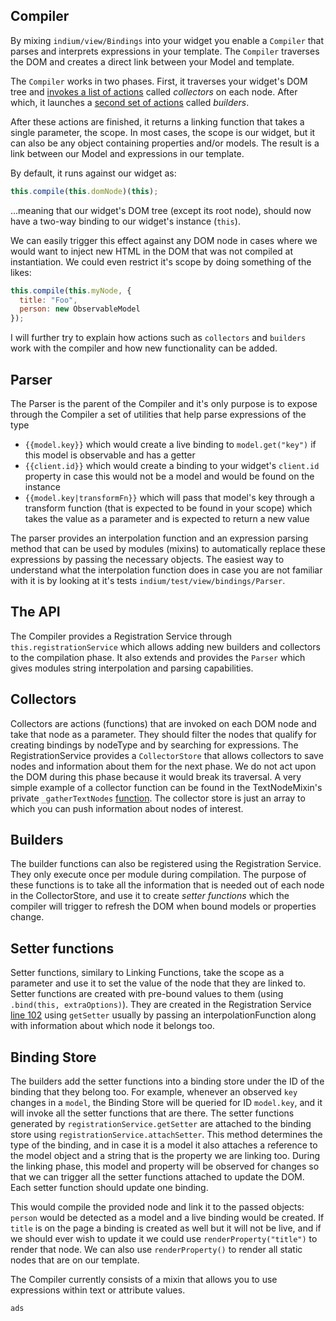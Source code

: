 ## Compiler
By mixing `indium/view/Bindings` into your widget you enable a `Compiler` that parses and interprets expressions in your template. The `Compiler` traverses the DOM and creates a direct link between your Model and template.

The `Compiler` works in two phases. First, it traverses your widget's DOM tree and [invokes a list of actions](https://github.com/backslashed/IndiumView/blob/master/services/Compiler.js#L73) called *collectors* on each node. After which, it launches a [second set of actions](https://github.com/backslashed/IndiumView/blob/master/services/Compiler.js#L98) called *builders*.

After these actions are finished, it returns a linking function that takes a single parameter, the scope. In most cases, the scope is our widget, but it can also be any object containing properties and/or models. The result is a link between our Model and expressions in our template.

By default, it runs against our widget as:

```javascript
this.compile(this.domNode)(this);
````

...meaning that our widget's DOM tree (except its root node), should now have a two-way binding to our widget's instance (`this`). 

We can easily trigger this effect against any DOM node in cases where we would want to inject new HTML in the DOM that was not compiled at instantiation. We could even restrict it's scope by doing something of the likes:

```javascript
this.compile(this.myNode, {
  title: "Foo",
  person: new ObservableModel
});
```

I will further try to explain how actions such as `collectors` and `builders` work with the compiler and how new functionality can be added.

## Parser ##

The Parser is the parent of the Compiler and it's only purpose is to expose through the Compiler a set of utilities that help parse expressions of the type 

* `{{model.key}}` which would create a live binding to `model.get("key")` if this model is observable and has a getter
* `{{client.id}}` which would create a binding to your widget's `client.id` property in case this would not be a model and would be found on the instance
* `{{model.key|transformFn}}` which will pass that model's key through a transform function (that is expected to be found in your scope) which takes the value as a parameter and is expected to return a new value
 
The parser provides an interpolation function and an expression parsing method that can be used by modules (mixins) to automatically replace these expressions by passing the necessary objects. The easiest way to understand what the interpolation function does in case you are not familiar with it is by looking at it's tests `indium/test/view/bindings/Parser`.

## The API ##

The Compiler provides a Registration Service through `this.registrationService` which allows adding new builders and collectors to the compilation phase. It also extends and provides the `Parser` which gives modules string interpolation and parsing capabilities.

## Collectors ##

Collectors are actions (functions) that are invoked on each DOM node and take that node as a parameter. They should filter the nodes that qualify for creating bindings by nodeType and by searching for expressions. The RegistrationService provides a `CollectorStore` that allows collectors to save nodes and information about them for the next phase. We do not act upon the DOM during this phase because it would break its traversal. A very simple example of a collector function can be found in the TextNodeMixin's private `_gatherTextNodes` [function](https://github.com/backslashed/IndiumView/blob/master/mixins/TextNodeMixin.js#L40). The collector store is just an array to which you can push information about nodes of interest.

## Builders ##

The builder functions can also be registered using the Registration Service. They only execute once per module during compilation. The purpose of these functions is to take all the information that is needed out of each node in the CollectorStore, and use it to create _setter functions_ which the compiler will trigger to refresh the DOM when bound models or properties change.

## Setter functions ##

Setter functions, similary to Linking Functions, take the scope as a parameter and use it to set the value of the node that they are linked to. Setter functions are created with pre-bound values to them (using `.bind(this, extraOptions)`). They are created in the Registration Service [line 102](https://github.com/backslashed/IndiumView/blob/master/services/RegistrationService.js#L102) using `getSetter` usually by passing an interpolationFunction along with information about which node it belongs too.

## Binding Store ##

The builders add the setter functions into a binding store under the ID of the binding that they belong too. For example, whenever an observed `key` changes in a `model`, the Binding Store will be queried for ID `model.key`, and it will invoke all the setter functions that are there. The setter functions generated by `registrationService.getSetter` are attached to the binding store using `registrationService.attachSetter`. This method determines the type of the binding, and in case it is a model it also attaches a reference to the model object and a string that is the property we are linking too. During the linking phase, this model and property will be observed for changes so that we can trigger all the setter functions attached to update the DOM. Each setter function should update one binding.












This would compile the provided node and link it to the passed objects: `person` would be detected as a model and a live binding would be created. If `title` is on the page a binding is created as well but it will not be live, and if we should ever wish to update it we could use `renderProperty("title")` to render that node. We can also use `renderProperty()` to render all static nodes that are on our template.




The Compiler currently consists of a mixin that allows you to use expressions within text or attribute values.



```javascript
ads
```

